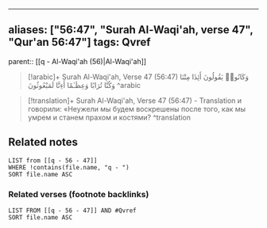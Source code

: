 
---
aliases: ["56:47", "Surah Al-Waqi'ah, verse 47", "Qur'an 56:47"]
tags: Qvref
---

parent:: [[q - Al-Waqi'ah (56)|Al-Waqi'ah]]

> [!arabic]+ Surah Al-Waqi'ah, Verse 47 (56:47)
> <span class="quran-arabic">وَكَانُوا۟ يَقُولُونَ أَئِذَا مِتْنَا وَكُنَّا تُرَابًا وَعِظَـٰمًا أَءِنَّا لَمَبْعُوثُونَ</span>
^arabic

> [!translation]+ Surah Al-Waqi'ah, Verse 47 (56:47) - Translation
> и говорили: «Неужели мы будем воскрешены после того, как мы умрем и станем прахом и костями?
^translation



## Related notes
```dataview
LIST from [[q - 56 - 47]]
WHERE !contains(file.name, "q - ")
SORT file.name ASC
```

### Related verses (footnote backlinks)
```dataview
LIST FROM [[q - 56 - 47]] AND #Qvref
SORT file.name ASC
```


